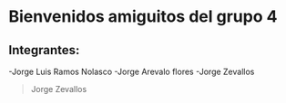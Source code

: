 # Bienvenidos amiguitos del grupo 4

## Integrantes:

-Jorge Luis Ramos Nolasco
-Jorge Arevalo flores
-Jorge Zevallos


>Jorge Zevallos